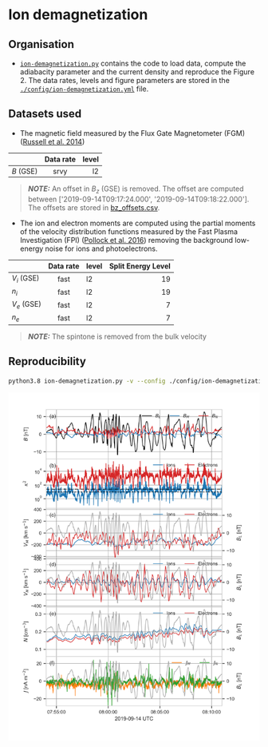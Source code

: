 # Ion demagnetization

## Organisation
- [`ion-demagnetization.py`](./ion-demagnetization.py) contains the code to load data, compute the
 adiabacity parameter and the current density and reproduce
 the Figure 2. The data
 rates, levels
 and figure parameters are stored in the [`./config/ion-demagnetization.yml`](./config/ion-demagnetization.yml) file.   


## Datasets used
- The magnetic field measured by the Flux Gate Magnetometer (FGM) ([Russell et al. 2014](https://link.springer.com/article/10.1007/s11214-014-0057-3))
 
|             |   Data rate   | level |
|-------------|:-------------:|------:|
| $`B`$ (GSE) | srvy          | l2    |

> **_NOTE:_**  An offset in $`B_z`$ (GSE) is removed. The offset are computed between ['2019-09-14T09:17:24.000', '2019-09-14T09:18:22.000']. The offsets are stored in [bz_offsets.csv](../data/bz_offsets.csv).

- The ion and electron moments are computed using the partial moments of the velocity
 distribution functions measured by the Fast Plasma Investigation (FPI) ([Pollock et al. 2016](https://link.springer.com/article/10.1007/s11214-016-0245-4)) removing
 the background low-energy noise for ions and photoelectrons.

|                |   Data rate   | level | Split Energy Level |
|:---------------|:-------------:|:------|-------------------:|
| $`V_i`$ (GSE)  | fast          | l2    |        19          |
| $`n_i`$        | fast          | l2    |        19          |
| $`V_e`$ (GSE)  | fast          | l2    |         7          |
| $`n_e`$        | fast          | l2    |         7          |

> **_NOTE:_** The spintone is removed from the bulk velocity

## Reproducibility
```bash
python3.8 ion-demagnetization.py -v --config ./config/ion-demagnetization.yml
```

[![Figure 2](../figures/figure_2.png)](../figures/figure_2.png)